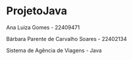 # ProjetoJava

Ana Luiza Gomes - 22409471


Bárbara Parente de Carvalho Soares - 22402134

Sistema de Agência de Viagens - Java
